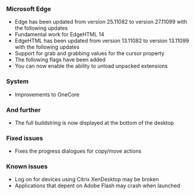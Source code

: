 ### Microsoft Edge
- Edge has been updated from version 25.11082 to version 27.11099 with the following updates
 - Fundamental work for EdgeHTML 14
- EdgeHTML has been updated from version 13.11082 to version 13.11099 with the following updates
 - Support for grab and grabbing values for the cursor property
- The following flags have been added
 - You can now enable the ability to unload unpacked extensions

### System
- Improvements to OneCore

### And further
- The full buildstring is now displayed at the bottom of the desktop
 
### Fixed issues
- Fixes the progress dialogues for copy/move actions

### Known issues
- Log on for devices using Citrix XenDesktop may be broken
- Applications that depent on Adobe Flash may crash when launched